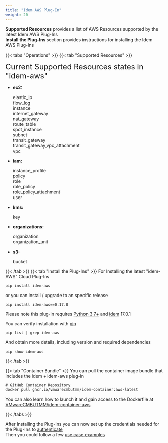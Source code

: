 ```yaml
---
title: "Idem AWS Plug-In"
weight: 20
---
```


<b>Supported Resources</b> provides a list of AWS Resources supported by the latest Idem AWS Plug-Ins<br>
<b>Install the Plug-Ins</b> section provides instructions for installing the Idem AWS Plug-Ins

{{< tabs "Operations" >}}
{{< tab "Supported Resources" >}}

<SPAN STYLE="font-size:18.0pt">Current Supported Resources states in "idem-aws"</SPAN>
 <ul>
 <li><p><b>ec2:</b></p>
     elastic_ip</br>
     flow_log<br>
     instance<br>
     internet_gateway<br>
     nat_gateway<br>
     route_table<br>
     spot_instance<br>
     subnet<br>
     transit_gateway<br>
     transit_gateway_vpc_attachment<br>
     vpc</li>
<li><p><b>iam:</b></p>
    instance_profile<br>
    policy<br>
    role<br>
    role_policy<br>
    role_policy_attachment<br>
    user</li>
<li><p><b>kms:</b></p>
    key</li>
<li><p><b>organizations:</b></p>
    organization<br>
    organization_unit</li>
<li><p><b>s3:</b></p>
    bucket</li>
 </ul>

{{< /tab >}}
{{< tab "Install the Plug-Ins" >}}
For Installing the latest "idem-AWS" Cloud Plug-Ins

```shell
pip install idem-aws
```

or you can install / upgrade to an specific release

```shell
pip install idem-aws==0.17.0
```
Please note this plug-in requires [Python 3.7+](https://www.python.org/downloads/) and [idem](Getting-Started/Install-Idem/) 17.0.1

You can verify installation with [pip](https://pypi.org/project/pip/)

```shell
pip list | grep idem-aws
```

And obtain more details, including version and required dependencies

```shell
pip show idem-aws
```

{{< /tab >}}

{{< tab "Container Bundle" >}}
You can pull the container image bundle that includes the idem + idem-aws plug-in

```shell
# GitHub Container Repository
docker pull ghcr.io/vmwarecmbutmm/idem-container:aws-latest

```

You can also learn how to launch it and gain access to the Dockerfile at [VMwareCMBUTMM/idem-container-aws](https://github.com/VMwareCMBUTMM/idem-container/tree/main/idem-aws)


{{< /tabs >}}

After Installing the Plug-Ins you can now set up the credentials needed for the Plug-Ins to [authenticate](/Getting-Started/Authenticate/)<br>
Then you could follow a few [use case examples ](/How-to-use-Idem/Use-Cases/)
